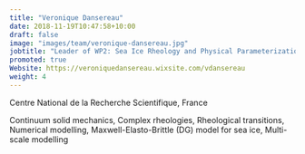 ```yaml
---
title: "Veronique Dansereau"
date: 2018-11-19T10:47:58+10:00
draft: false
image: "images/team/veronique-dansereau.jpg"
jobtitle: "Leader of WP2: Sea Ice Rheology and Physical Parameterizations"
promoted: true
Website: https://veroniquedansereau.wixsite.com/vdansereau
weight: 4
---
```


Centre National de la Recherche Scientifique, France

Continuum solid mechanics, Complex rheologies, Rheological transitions, Numerical modelling, Maxwell-Elasto-Brittle (DG) model for sea ice, Multi-scale modelling
